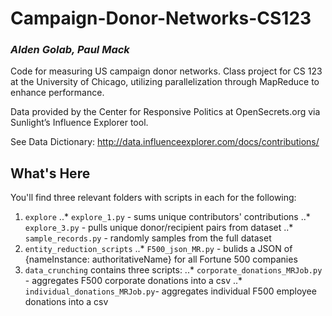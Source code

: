 # Campaign-Donor-Networks-CS123
### _Alden Golab, Paul Mack_
Code for measuring US campaign donor networks. Class project for CS 123 at the University of Chicago, utilizing parallelization through MapReduce to enhance performance. 

Data provided by the Center for Responsive Politics at OpenSecrets.org via Sunlight’s Influence Explorer tool.

See Data Dictionary:
http://data.influenceexplorer.com/docs/contributions/

## What's Here

You'll find three relevant folders with scripts in each for the following:
1. `explore` 
..* `explore_1.py` - sums unique contributors' contributions
..* `explore_3.py` - pulls unique donor/recipient pairs from dataset
..* `sample_records.py` - randomly samples from the full dataset
2. `entity_reduction_scripts`
..* `F500_json_MR.py` - bulids a JSON of {nameInstance: authoritativeName} for all Fortune 500 companies
3. `data_crunching` contains three scripts: 
..* `corporate_donations_MRJob.py` - aggregates F500 corporate donations into a csv
..* `individual_donations_MRJob.py`- aggregates individual F500 employee donations into a csv
